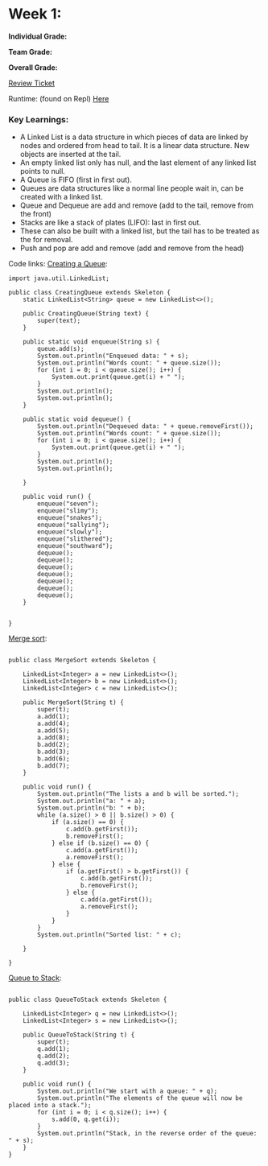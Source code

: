 # Week 1:

**Individual Grade:**

**Team Grade:**

**Overall Grade:**

[Review Ticket](https://github.com/amanj31/Aman-T3-indiv/)

Runtime: (found on Repl) [Here](https://replit.com/@AmanJain25/Aman-T3-indiv#Main.java)

### Key Learnings: 

* A Linked List is a data structure in which pieces of data are linked by nodes and ordered from head to tail. It is a linear data structure. New objects are inserted at the tail.
* An empty linked list only has null, and the last element of any linked list points to null.
* A Queue is FIFO (first in first out).
* Queues are data structures like a normal line people wait in, can be created with a linked list.
* Queue and Dequeue are add and remove (add to the tail, remove from the front)
* Stacks are like a stack of plates (LIFO): last in first out.
* These can also be built with a linked list, but the tail has to be treated as the for removal. 
* Push and pop are add and remove (add and remove from the head)

Code links:
[Creating a Queue](https://github.com/amanj31/Aman-T3-indiv/blob/main/CreatingQueue.java):
```
import java.util.LinkedList;

public class CreatingQueue extends Skeleton {
    static LinkedList<String> queue = new LinkedList<>();

    public CreatingQueue(String text) {
        super(text);
    }

    public static void enqueue(String s) {
        queue.add(s);
        System.out.println("Enqueued data: " + s);
        System.out.println("Words count: " + queue.size());
        for (int i = 0; i < queue.size(); i++) {
            System.out.print(queue.get(i) + " ");
        }
        System.out.println();
        System.out.println();
    }

    public static void dequeue() {
        System.out.println("Dequeued data: " + queue.removeFirst());
        System.out.println("Words count: " + queue.size());
        for (int i = 0; i < queue.size(); i++) {
            System.out.print(queue.get(i) + " ");
        }
        System.out.println();
        System.out.println();

    }

    public void run() {
        enqueue("seven");
        enqueue("slimy");
        enqueue("snakes");
        enqueue("sallying");
        enqueue("slowly");
        enqueue("slithered");
        enqueue("southward");
        dequeue();
        dequeue();
        dequeue();
        dequeue();
        dequeue();
        dequeue();
        dequeue();
    }


}
```

[Merge sort](https://github.com/amanj31/Aman-T3-indiv/blob/main/MergeSort.java):
```import java.util.LinkedList;

public class MergeSort extends Skeleton {

    LinkedList<Integer> a = new LinkedList<>();
    LinkedList<Integer> b = new LinkedList<>();
    LinkedList<Integer> c = new LinkedList<>();

    public MergeSort(String t) {
        super(t);
        a.add(1);
        a.add(4);
        a.add(5);
        a.add(8);
        b.add(2);
        b.add(3);
        b.add(6);
        b.add(7);
    }

    public void run() {
        System.out.println("The lists a and b will be sorted.");
        System.out.println("a: " + a);
        System.out.println("b: " + b);
        while (a.size() > 0 || b.size() > 0) {
            if (a.size() == 0) {
                c.add(b.getFirst());
                b.removeFirst();
            } else if (b.size() == 0) {
                c.add(a.getFirst());
                a.removeFirst();
            } else {
                if (a.getFirst() > b.getFirst()) {
                    c.add(b.getFirst());
                    b.removeFirst();
                } else {
                    c.add(a.getFirst());
                    a.removeFirst();
                }
            }
        }
        System.out.println("Sorted list: " + c);

    }
    
}
```

[Queue to Stack](https://github.com/amanj31/Aman-T3-indiv/blob/main/QueueToStack.java):
```import java.util.LinkedList;

public class QueueToStack extends Skeleton {

    LinkedList<Integer> q = new LinkedList<>();
    LinkedList<Integer> s = new LinkedList<>();

    public QueueToStack(String t) {
        super(t);
        q.add(1);
        q.add(2);
        q.add(3);
    }

    public void run() {
        System.out.println("We start with a queue: " + q);
        System.out.println("The elements of the queue will now be placed into a stack.");
        for (int i = 0; i < q.size(); i++) {
            s.add(0, q.get(i));
        }
        System.out.println("Stack, in the reverse order of the queue: " + s);
    }
}
```
